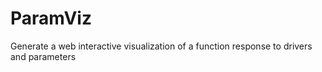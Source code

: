 # ParamViz

Generate a web interactive visualization of a function response to drivers and parameters
